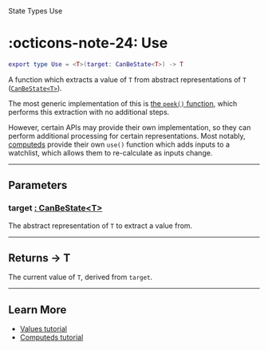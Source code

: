 <nav class="fusiondoc-api-breadcrumbs">
	<span>State</span>
	<span>Types</span>
	<span>Use</span>
</nav>

<h1 class="fusiondoc-api-header" markdown>
	<span class="fusiondoc-api-icon" markdown>:octicons-note-24:</span>
	<span class="fusiondoc-api-name">Use</span>
</h1>

```Lua
export type Use = <T>(target: CanBeState<T>) -> T
```

A function which extracts a value of `T` from abstract representations of `T`
([`CanBeState<T>`](../canbestate)).

The most generic implementation of this is
[the `peek()` function](../../members/peek), which performs this extraction with
no additional steps. 

However, certain APIs may provide their own implementation,
so they can perform additional processing for certain representations. Most
notably, [computeds](../../members/computed) provide their own `use()` function
which adds inputs to a watchlist, which allows them to re-calculate as inputs
change.

-----

## Parameters

<h3 markdown>
	target
	<a href="../canbestate" class="fusiondoc-api-type">
		: CanBeState&lt;T&gt;
	</a>
</h3>

The abstract representation of `T` to extract a value from.

-----

<h2 markdown>
	Returns
	<span class="fusiondoc-api-type">
		-> T
	</span>
</h2>

The current value of `T`, derived from `target`.

-----

## Learn More

- [Values tutorial](../../../../tutorials/fundamentals/values/)
- [Computeds tutorial](../../../../tutorials/fundamentals/computeds/)